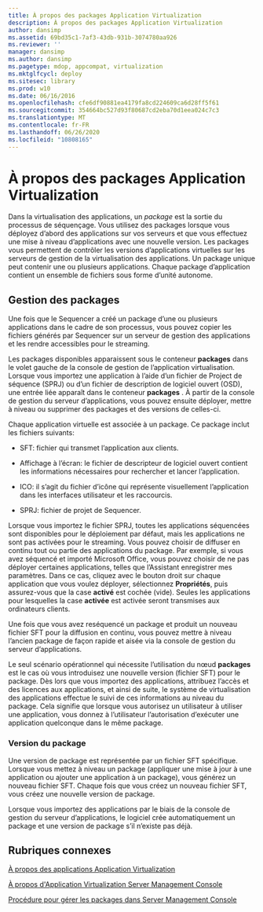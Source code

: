```yaml
---
title: À propos des packages Application Virtualization
description: À propos des packages Application Virtualization
author: dansimp
ms.assetid: 69bd35c1-7af3-43db-931b-3074780aa926
ms.reviewer: ''
manager: dansimp
ms.author: dansimp
ms.pagetype: mdop, appcompat, virtualization
ms.mktglfcycl: deploy
ms.sitesec: library
ms.prod: w10
ms.date: 06/16/2016
ms.openlocfilehash: cfe6df90881ea4179fa8cd224609ca6d28ff5f61
ms.sourcegitcommit: 354664bc527d93f80687cd2eba70d1eea024c7c3
ms.translationtype: MT
ms.contentlocale: fr-FR
ms.lasthandoff: 06/26/2020
ms.locfileid: "10808165"
---
```

# À propos des packages Application Virtualization


Dans la virtualisation des applications, un *package* est la sortie du processus de séquençage. Vous utilisez des packages lorsque vous déployez d’abord des applications sur vos serveurs et que vous effectuez une mise à niveau d’applications avec une nouvelle version. Les packages vous permettent de contrôler les versions d’applications virtuelles sur les serveurs de gestion de la virtualisation des applications. Un package unique peut contenir une ou plusieurs applications. Chaque package d’application contient un ensemble de fichiers sous forme d’unité autonome.

## Gestion des packages


Une fois que le Sequencer a créé un package d’une ou plusieurs applications dans le cadre de son processus, vous pouvez copier les fichiers générés par Sequencer sur un serveur de gestion des applications et les rendre accessibles pour le streaming.

Les packages disponibles apparaissent sous le conteneur **packages** dans le volet gauche de la console de gestion de l’application virtualisation. Lorsque vous importez une application à l’aide d’un fichier de Project de séquence (SPRJ) ou d’un fichier de description de logiciel ouvert (OSD), une entrée liée apparaît dans le conteneur **packages** . À partir de la console de gestion du serveur d’applications, vous pouvez ensuite déployer, mettre à niveau ou supprimer des packages et des versions de celles-ci.

Chaque application virtuelle est associée à un package. Ce package inclut les fichiers suivants:

-   SFT: fichier qui transmet l’application aux clients.

-   Affichage à l’écran: le fichier de descripteur de logiciel ouvert contient les informations nécessaires pour rechercher et lancer l’application.

-   ICO: il s’agit du fichier d’icône qui représente visuellement l’application dans les interfaces utilisateur et les raccourcis.

-   SPRJ: fichier de projet de Sequencer.

Lorsque vous importez le fichier SPRJ, toutes les applications séquencées sont disponibles pour le déploiement par défaut, mais les applications ne sont pas activées pour le streaming. Vous pouvez choisir de diffuser en continu tout ou partie des applications du package. Par exemple, si vous avez séquencé et importé Microsoft Office, vous pouvez choisir de ne pas déployer certaines applications, telles que l’Assistant enregistrer mes paramètres. Dans ce cas, cliquez avec le bouton droit sur chaque application que vous voulez déployer, sélectionnez **Propriétés**, puis assurez-vous que la case **activé** est cochée (vide). Seules les applications pour lesquelles la case **activée** est activée seront transmises aux ordinateurs clients.

Une fois que vous avez reséquencé un package et produit un nouveau fichier SFT pour la diffusion en continu, vous pouvez mettre à niveau l’ancien package de façon rapide et aisée via la console de gestion du serveur d’applications.

Le seul scénario opérationnel qui nécessite l’utilisation du nœud **packages** est le cas où vous introduisez une nouvelle version (fichier SFT) pour le package. Dès lors que vous importez des applications, attribuez l’accès et des licences aux applications, et ainsi de suite, le système de virtualisation des applications effectue le suivi de ces informations au niveau du package. Cela signifie que lorsque vous autorisez un utilisateur à utiliser une application, vous donnez à l’utilisateur l’autorisation d’exécuter une application quelconque dans le même package.

### Version du package

Une version de package est représentée par un fichier SFT spécifique. Lorsque vous mettez à niveau un package (appliquer une mise à jour à une application ou ajouter une application à un package), vous générez un nouveau fichier SFT. Chaque fois que vous créez un nouveau fichier SFT, vous créez une nouvelle version de package.

Lorsque vous importez des applications par le biais de la console de gestion du serveur d’applications, le logiciel crée automatiquement un package et une version de package s’il n’existe pas déjà.

## Rubriques connexes


[À propos des applications Application Virtualization](about-application-virtualization-applications.md)

[À propos d'Application Virtualization Server Management Console](about-the-application-virtualization-server-management-console.md)

[Procédure pour gérer les packages dans Server Management Console](how-to-manage-packages-in-the-server-management-console.md)

 

 





